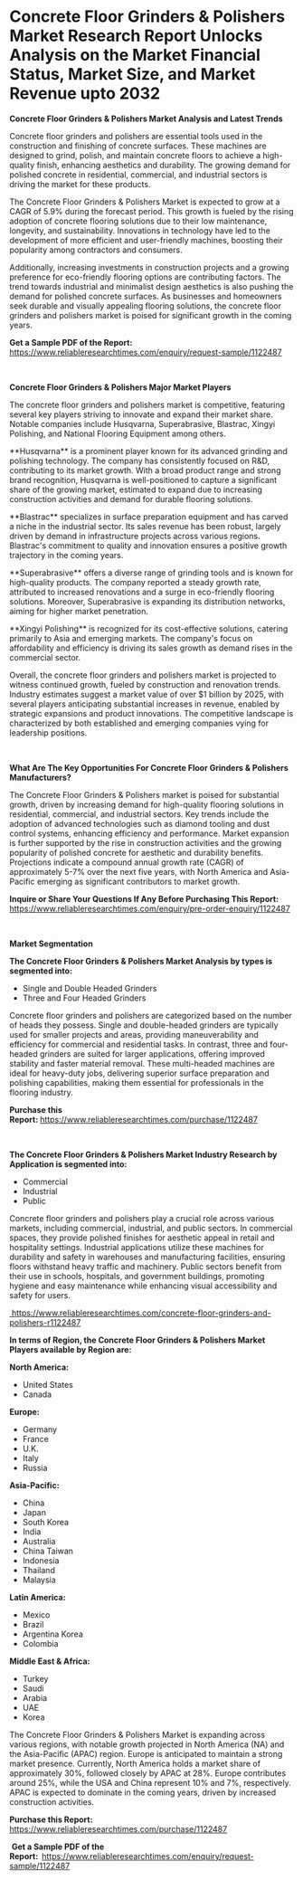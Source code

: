 <p><h1>Concrete Floor Grinders & Polishers Market Research Report Unlocks Analysis on the Market Financial Status, Market Size, and Market Revenue upto 2032</h1></p><p><strong>Concrete Floor Grinders & Polishers Market Analysis and Latest Trends</strong></p>
<p><p>Concrete floor grinders and polishers are essential tools used in the construction and finishing of concrete surfaces. These machines are designed to grind, polish, and maintain concrete floors to achieve a high-quality finish, enhancing aesthetics and durability. The growing demand for polished concrete in residential, commercial, and industrial sectors is driving the market for these products.</p><p>The Concrete Floor Grinders & Polishers Market is expected to grow at a CAGR of 5.9% during the forecast period. This growth is fueled by the rising adoption of concrete flooring solutions due to their low maintenance, longevity, and sustainability. Innovations in technology have led to the development of more efficient and user-friendly machines, boosting their popularity among contractors and consumers.</p><p>Additionally, increasing investments in construction projects and a growing preference for eco-friendly flooring options are contributing factors. The trend towards industrial and minimalist design aesthetics is also pushing the demand for polished concrete surfaces. As businesses and homeowners seek durable and visually appealing flooring solutions, the concrete floor grinders and polishers market is poised for significant growth in the coming years.</p></p>
<p><strong>Get a Sample PDF of the Report:&nbsp;</strong> <a href="https://www.reliableresearchtimes.com/enquiry/request-sample/1122487?utm_campaign=3264&utm_medium=2&utm_source=Github&utm_content=ia&utm_term=12042025&utm_id=concrete-floor-grinders-polishers">https://www.reliableresearchtimes.com/enquiry/request-sample/1122487</a></p>
<p>&nbsp;</p>
<p><strong>Concrete Floor Grinders & Polishers Major Market Players</strong></p>
<p><p>The concrete floor grinders and polishers market is competitive, featuring several key players striving to innovate and expand their market share. Notable companies include Husqvarna, Superabrasive, Blastrac, Xingyi Polishing, and National Flooring Equipment among others.</p><p>**Husqvarna** is a prominent player known for its advanced grinding and polishing technology. The company has consistently focused on R&D, contributing to its market growth. With a broad product range and strong brand recognition, Husqvarna is well-positioned to capture a significant share of the growing market, estimated to expand due to increasing construction activities and demand for durable flooring solutions.</p><p>**Blastrac** specializes in surface preparation equipment and has carved a niche in the industrial sector. Its sales revenue has been robust, largely driven by demand in infrastructure projects across various regions. Blastrac's commitment to quality and innovation ensures a positive growth trajectory in the coming years.</p><p>**Superabrasive** offers a diverse range of grinding tools and is known for high-quality products. The company reported a steady growth rate, attributed to increased renovations and a surge in eco-friendly flooring solutions. Moreover, Superabrasive is expanding its distribution networks, aiming for higher market penetration.</p><p>**Xingyi Polishing** is recognized for its cost-effective solutions, catering primarily to Asia and emerging markets. The company's focus on affordability and efficiency is driving its sales growth as demand rises in the commercial sector.</p><p>Overall, the concrete floor grinders and polishers market is projected to witness continued growth, fueled by construction and renovation trends. Industry estimates suggest a market value of over $1 billion by 2025, with several players anticipating substantial increases in revenue, enabled by strategic expansions and product innovations. The competitive landscape is characterized by both established and emerging companies vying for leadership positions.</p></p>
<p>&nbsp;</p>
<p><strong>What Are The Key Opportunities For Concrete Floor Grinders & Polishers Manufacturers?</strong></p>
<p><p>The Concrete Floor Grinders & Polishers market is poised for substantial growth, driven by increasing demand for high-quality flooring solutions in residential, commercial, and industrial sectors. Key trends include the adoption of advanced technologies such as diamond tooling and dust control systems, enhancing efficiency and performance. Market expansion is further supported by the rise in construction activities and the growing popularity of polished concrete for aesthetic and durability benefits. Projections indicate a compound annual growth rate (CAGR) of approximately 5-7% over the next five years, with North America and Asia-Pacific emerging as significant contributors to market growth.</p></p>
<p><strong>Inquire or Share Your Questions If Any Before Purchasing This Report:</strong> <a href="https://www.reliableresearchtimes.com/enquiry/pre-order-enquiry/1122487?utm_campaign=3264&utm_medium=2&utm_source=Github&utm_content=ia&utm_term=12042025&utm_id=concrete-floor-grinders-polishers">https://www.reliableresearchtimes.com/enquiry/pre-order-enquiry/1122487</a></p>
<p>&nbsp;</p>
<p><strong>Market Segmentation</strong></p>
<p><strong>The Concrete Floor Grinders & Polishers Market Analysis by types is segmented into:</strong></p>
<p><ul><li>Single and Double Headed Grinders</li><li>Three and Four Headed Grinders</li></ul></p>
<p><p>Concrete floor grinders and polishers are categorized based on the number of heads they possess. Single and double-headed grinders are typically used for smaller projects and areas, providing maneuverability and efficiency for commercial and residential tasks. In contrast, three and four-headed grinders are suited for larger applications, offering improved stability and faster material removal. These multi-headed machines are ideal for heavy-duty jobs, delivering superior surface preparation and polishing capabilities, making them essential for professionals in the flooring industry.</p></p>
<p><strong>Purchase this Report:&nbsp;</strong><a href="https://www.reliableresearchtimes.com/purchase/1122487?utm_campaign=3264&utm_medium=2&utm_source=Github&utm_content=ia&utm_term=12042025&utm_id=concrete-floor-grinders-polishers">https://www.reliableresearchtimes.com/purchase/1122487</a></p>
<p>&nbsp;</p>
<p><strong>The Concrete Floor Grinders & Polishers Market Industry Research by Application is segmented into:</strong></p>
<p><ul><li>Commercial</li><li>Industrial</li><li>Public</li></ul></p>
<p><p>Concrete floor grinders and polishers play a crucial role across various markets, including commercial, industrial, and public sectors. In commercial spaces, they provide polished finishes for aesthetic appeal in retail and hospitality settings. Industrial applications utilize these machines for durability and safety in warehouses and manufacturing facilities, ensuring floors withstand heavy traffic and machinery. Public sectors benefit from their use in schools, hospitals, and government buildings, promoting hygiene and easy maintenance while enhancing visual accessibility and safety for users.</p></p>
<p><a href="https://www.reliableresearchtimes.com/concrete-floor-grinders-and-polishers-r1122487?utm_campaign=3264&utm_medium=2&utm_source=Github&utm_content=ia&utm_term=12042025&utm_id=concrete-floor-grinders-polishers">&nbsp;https://www.reliableresearchtimes.com/concrete-floor-grinders-and-polishers-r1122487</a></p>
<p><strong>In terms of Region, the Concrete Floor Grinders & Polishers Market Players available by Region are:</strong></p>
<p>
    <p> <strong> North America: </strong>
        <ul>
            <li>United States</li>
            <li>Canada</li>
        </ul>
        </p> 
    <p> <strong> Europe: </strong>
        <ul>
            <li>Germany</li>
            <li>France</li>
            <li>U.K.</li>
            <li>Italy</li>
            <li>Russia</li>
        </ul>
        </p> 
    <p> <strong> Asia-Pacific: </strong>
        <ul>
            <li>China</li>
            <li>Japan</li>
            <li>South Korea</li>
            <li>India</li>
            <li>Australia</li>
            <li>China Taiwan</li>
            <li>Indonesia</li>
            <li>Thailand</li>
            <li>Malaysia</li>
        </ul>
        </p> 
    <p> <strong> Latin America: </strong>
        <ul>
            <li>Mexico</li>
            <li>Brazil</li>
            <li>Argentina Korea</li>
            <li>Colombia</li>
        </ul>
        </p> 
    <p> <strong> Middle East & Africa: </strong>
        <ul>
            <li>Turkey</li>
            <li>Saudi</li>
            <li>Arabia</li>
            <li>UAE</li>
            <li>Korea</li>
        </ul>
    </p>
    </p>
<p><p>The Concrete Floor Grinders & Polishers Market is expanding across various regions, with notable growth projected in North America (NA) and the Asia-Pacific (APAC) region. Europe is anticipated to maintain a strong market presence. Currently, North America holds a market share of approximately 30%, followed closely by APAC at 28%. Europe contributes around 25%, while the USA and China represent 10% and 7%, respectively. APAC is expected to dominate in the coming years, driven by increased construction activities.</p></p>
<p><strong>Purchase this Report: </strong><a href="https://www.reliableresearchtimes.com/purchase/1122487?utm_campaign=3264&utm_medium=2&utm_source=Github&utm_content=ia&utm_term=12042025&utm_id=concrete-floor-grinders-polishers">https://www.reliableresearchtimes.com/purchase/1122487</a></p>
<p>&nbsp;<strong>Get a Sample PDF of the Report:&nbsp;&nbsp;</strong><a href="https://www.reliableresearchtimes.com/enquiry/request-sample/1122487?utm_campaign=3264&utm_medium=2&utm_source=Github&utm_content=ia&utm_term=12042025&utm_id=concrete-floor-grinders-polishers">https://www.reliableresearchtimes.com/enquiry/request-sample/1122487</a></p>
<p><strong></strong></p>
<p><p></p><p></p><p></p></p>